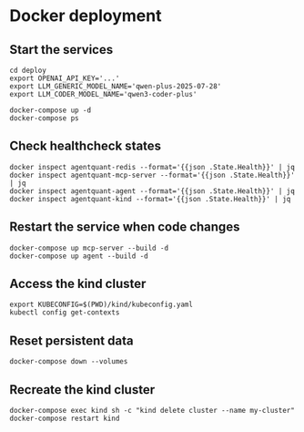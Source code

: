 # Docker deployment

## Start the services

```
cd deploy
export OPENAI_API_KEY='...'
export LLM_GENERIC_MODEL_NAME='qwen-plus-2025-07-28'
export LLM_CODER_MODEL_NAME='qwen3-coder-plus'

docker-compose up -d
docker-compose ps
```

## Check healthcheck states
```
docker inspect agentquant-redis --format='{{json .State.Health}}' | jq
docker inspect agentquant-mcp-server --format='{{json .State.Health}}' | jq
docker inspect agentquant-agent --format='{{json .State.Health}}' | jq
docker inspect agentquant-kind --format='{{json .State.Health}}' | jq
```

## Restart the service when code changes

```
docker-compose up mcp-server --build -d
docker-compose up agent --build -d
```

## Access the kind cluster

```
export KUBECONFIG=$(PWD)/kind/kubeconfig.yaml
kubectl config get-contexts
```

## Reset persistent data

```
docker-compose down --volumes
```

## Recreate the kind cluster

```
docker-compose exec kind sh -c "kind delete cluster --name my-cluster"
docker-compose restart kind
```
